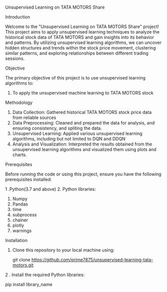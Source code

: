 Unsupervised Learning on TATA MOTORS Share


Introduction

  Welcome to the "Unsupervised Learning on TATA MOTORS Share" project! This project aims to apply unsupervised learning techniques to analyze the historical stock data of TATA MOTORS and gain insights into its behavior and patterns. By utilizing unsupervised learning algorithms, we can uncover hidden structures and trends within the stock price movement, clustering similar patterns, and exploring relationships between different trading sessions.



Objective

The primary objective of this project is to use unsupervised learning algorithms to:

1. To apply the unsupervised machine learning to TATA MOTORS stock

Methodology

1. Data Collection: Gathered historical TATA MOTORS stock price data from reliable sources 
2. Data Preprocessing: Cleaned and prepared the data for analysis, and ensuring consistency, and spliting the data.
3. Unsupervised Learning: Applied various unsupervised learning algorithms, including but not limited to DQN and DDQN
4. Analysis and Visualization: Interpreted the results obtained from the unsupervised learning algorithms and visualized them using plots and charts.

Prerequisites

Before running the code or using this project, ensure you have the following prerequisites installed:

1 .Python(3.7 and above)
2. Python libraries: 
  1. Numpy
  2. Pandas
  3. time
  4. subprocess
  5. chainer
  6. plotly
  7. warnings


Installation

1. Clone this repository to your local machine using:
   
    git clone https://github.com/prime7875/unsupervised-learning-tata-motors.git
   
2 . Install the required Python libraries:

   pip install library_name
